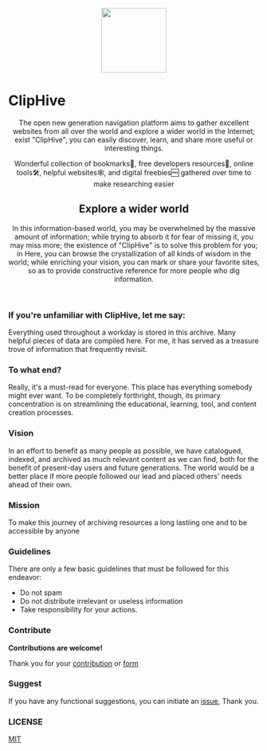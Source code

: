 
<p align="center">
  <a href="https://cliphive.tk">
    <img src="https://user-images.githubusercontent.com/76642252/200379508-06fac1f0-5baf-4a84-a2ac-b6a3963a6876.png" width="130" />
  </a>
  <br />
  <h1>ClipHive</h1>
  <p align="center"></p>
  <p align="center">
  The open new generation navigation platform aims to gather excellent websites from all over the world and explore a wider world in the Internet;
exist "ClipHive", you can easily discover, learn, and share more useful or interesting things.</p>
  
  
 <p align="center">  Wonderful collection of bookmarks🔖, free developers resources🧵, online tools🛠️, helpful websites🕸️, and digital freebies🆓 gathered over time to make researching easier</p>

 <h2 align="center"> Explore a wider world </h2>
  <p align="center"> In this information-based world, you may be overwhelmed by the massive amount of information; while trying to absorb it for fear of missing it, you may miss more; the existence of "ClipHive" is to solve this problem for you; in Here, you can browse the crystallization of all kinds of wisdom in the world;
while enriching your vision, you can mark or share your favorite sites, so as to provide constructive reference for more people who dig information. </p>
  <p align="center">
    <a href="README_zh-CN.md">
    </a>

  </p>
</p>

<br />

###  If you're unfamiliar with ClipHive, let me say:

Everything used throughout a workday is stored in this archive. Many helpful pieces of data are compiled here. For me, it has served as a treasure trove of information that frequently revisit.

### To what end?
Really, it's a must-read for everyone. This place has everything somebody might ever want. To be completely forthright, though, its primary concentration is on streamlining the educational, learning, tool, and content creation processes.

### Vision 
In an effort to benefit as many people as possible, we have catalogued, indexed, and archived as much relevant content as we can find, both for the benefit of present-day users and future generations. The world would be a better place if more people followed our lead and placed others' needs ahead of their own.

### Mission

To make this journey of archiving resources a long lastiing one and to be accessible by anyone


### Guidelines

There are only a few basic guidelines that must be followed for this endeavor:
- Do not spam
- Do not distribute irrelevant or useless information
- Take responsibility for your actions.

### Contribute

**Contributions are welcome!**



Thank you for your [contribution](https://github.com/vidhyavarshanyjs/Cliphive/issues) or [form](https://docs.google.com/forms/d/e/1FAIpQLSdJqjjb-8O2h6Dvi1VoXOWcrXHT0HcxE0Y96PKpyuGd9-6Bqw/viewform)


### Suggest
If you have any functional suggestions, you can initiate an [issue](https://github.com/vidhyavarshanyjs/Cliphive/issues), Thank you.


### LICENSE
[MIT](./LICENSE)
